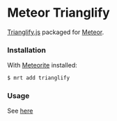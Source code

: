 Meteor Trianglify
==================

[Trianglify.js](https://github.com/qrohlf/trianglify) packaged for [Meteor](http://meteor.com).


### Installation

With [Meteorite](https://github.com/oortcloud/meteorite) installed:

```sh
$ mrt add trianglify
```

### Usage

See [here](https://github.com/qrohlf/trianglify)
